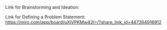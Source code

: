 Link for Brainstorming and Ideation:



Link for Defining a Problem Statement:
    https://miro.com/app/board/uXjVPKMw42I=/?share_link_id=447264916912
